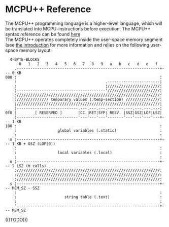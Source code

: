 # MCPU++ Reference

The MCPU++ programming language is a higher-level language, which will be translated into MCPU-instructions before execution. The MCPU++ syntax reference can be found [here](./mcpu++-syntax.md)<br/>
The MCPU++ operates completely inside the user-space memory segment (see [the introduction](./introduction.md) for more information and relies on the following user-space memory layout:
```
  4-BYTE-BLOCKS
      0   1   2   3   4   5   6   7   8   9   a   b   c   d   e   f
    .---------------------------------------------------------------+--- 0 KB
000 ¦                                                               ¦
    :                                       .-----------------------¦
    :                                       ¦///////////////////////¦
    ¦---------------------------------------'///////////////////////¦
    :///////////////////////////////////////////////////////////////:
    :////////////// temporary values (.temp-section) ///////////////:
    ¦///////////////////////////////////////////////////////////////¦
    ¦---------------------------.---.---.---.-------.---.---.---.---¦
0f0 ¦        [ RESERVED ]       ¦CC.¦RET¦SYP¦ RESV. |SSZ¦GSZ¦LOF¦LSZ¦
    ¦---------------------------'---'---'---'-------'---'---'---'---+--- 1 KB
100 :                                                               :
    :                  global variables (.static)                   :
    :                                                               :
  s ¦---------------------------------------------------------------+--- 1 KB + GSZ (LOF[0])
    :                                                               :
    :                  local variables (.local)                     :
    :                                                               :
  n ¦---------------------------------------------------------------+--- ∑ LSZ (∀ calls)
    :///////////////////////////////////////////////////////////////:
    :///////////////////////////////////////////////////////////////:
    :///////////////////////////////////////////////////////////////:
  s ¦---------------------------------------------------------------+--- MEM_SZ - SSZ
    :                                                               :
    :                     string table (.text)                      :
    :                                                               :
    '---------------------------------------------------------------+--- MEM_SZ
```



(((TODO)))
